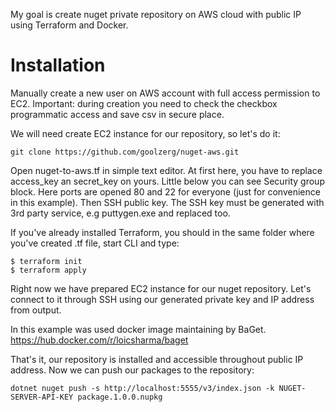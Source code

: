 My goal is create nuget private repository on AWS cloud with public IP using Terraform and Docker.

# Installation
Manually create a new user on AWS account with full access permission to EC2.
Important: during creation you need to check the checkbox programmatic access and save csv in secure place.

We will need create EC2 instance for our repository, so let's do it:
```
git clone https://github.com/goolzerg/nuget-aws.git
```

Open nuget-to-aws.tf in simple text editor. At first here, you have to replace access_key an secret_key on yours.
Little below you can see Security group block. Here ports are opened 80 and 22 for everyone (just for convenience in this example).
Then SSH public key. The SSH key must be generated with 3rd party service, e.g puttygen.exe and replaced too.

If you've already installed Terraform, you should in the same folder where you've created .tf file, start CLI and type:
```
$ terraform init
$ terraform apply
```
Right now we have prepared EC2 instance for our nuget repository. Let's connect to it through SSH using our generated private key and IP address from output.

In this example was used docker image maintaining by BaGet.
https://hub.docker.com/r/loicsharma/baget

That's it, our repository is installed and accessible throughout public IP address.
Now we can push our packages to the repository:
```
dotnet nuget push -s http://localhost:5555/v3/index.json -k NUGET-SERVER-API-KEY package.1.0.0.nupkg
```
